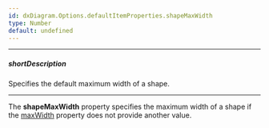 ```yaml
---
id: dxDiagram.Options.defaultItemProperties.shapeMaxWidth
type: Number
default: undefined
---
```

---
##### shortDescription
Specifies the default maximum width of a shape.

---
The **shapeMaxWidth** property specifies the maximum width of a shape if the [maxWidth](/api-reference/10%20UI%20Components/dxDiagram/1%20Configuration/customShapes/maxWidth.md '/Documentation/ApiReference/UI_Components/dxDiagram/Configuration/customShapes/#maxWidth') property does not provide another value.
